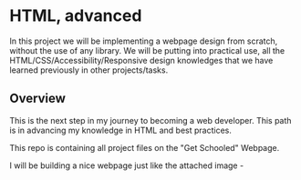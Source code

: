 # HTML, advanced
In this project we will be implementing a webpage design from scratch, without the use of any library.
We will be putting into practical use, all the HTML/CSS/Accessibility/Responsive design knowledges that we have learned previously in other projects/tasks.

## Overview

This is the next step in my journey to becoming a web developer. This path is in advancing my knowledge in HTML and best practices.

This repo is containing all project files on the "Get Schooled" Webpage.

I will be building a nice webpage just like the attached image - 